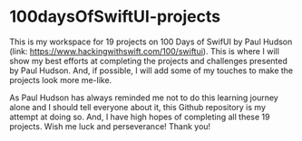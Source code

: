 # 100daysOfSwiftUI-projects
This is my workspace for 19 projects on 100 Days of SwifUI by Paul Hudson (link: https://www.hackingwithswift.com/100/swiftui). 
This is where I will show my best efforts at completing the projects and challenges presented by Paul Hudson.
And, if possible, I will add some of my touches to make the projects look more me-like.

As Paul Hudson has always reminded me not to do this learning journey alone and I should tell everyone about it, this Github repository is my attempt at doing so.
And, I have high hopes of completing all these 19 projects. Wish me luck and perseverance! Thank you!


